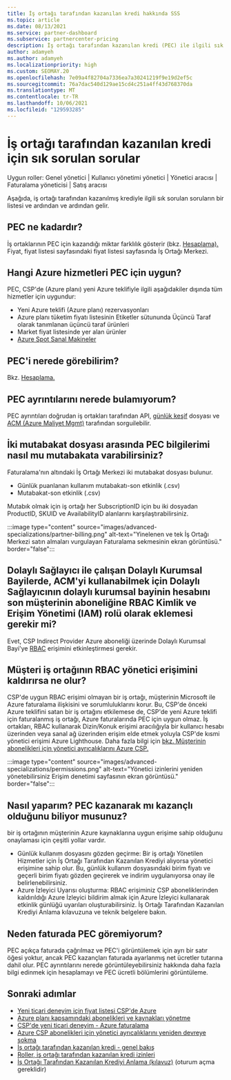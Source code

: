 ```yaml
---
title: İş ortağı tarafından kazanılan kredi hakkında SSS
ms.topic: article
ms.date: 08/13/2021
ms.service: partner-dashboard
ms.subservice: partnercenter-pricing
description: İş ortağı tarafından kazanılan kredi (PEC) ile ilgili sık sorulan soruların yanıtlarını bulun.
author: adamyeh
ms.author: adamyeh
ms.localizationpriority: high
ms.custom: SEOMAY.20
ms.openlocfilehash: 7e09a4f82704a7336ea7a30241219f9e19d2ef5c
ms.sourcegitcommit: 76a7dac540d129ae15cd4c251a4ff43d768370da
ms.translationtype: MT
ms.contentlocale: tr-TR
ms.lasthandoff: 10/06/2021
ms.locfileid: "129593285"
---
```

# <a name="frequently-asked-questions-for-partner-earned-credit"></a>İş ortağı tarafından kazanılan kredi için sık sorulan sorular

Uygun roller: Genel yönetici | Kullanıcı yönetimi yönetici | Yönetici aracısı | Faturalama yöneticisi | Satış aracısı

Aşağıda, iş ortağı tarafından kazanılmış krediyle ilgili sık sorulan soruların bir listesi ve ardından ve ardından gelir.

## <a name="how-much-is-pec"></a>PEC ne kadardır?

İş ortaklarının PEC için kazandığı miktar farklılık gösterir (bkz. [Hesaplama).](partner-earned-credit-explanation.md#calculation) Fiyat, fiyat listesi sayfasındaki fiyat listesi sayfasında İş Ortağı Merkezi.

## <a name="what-azure-services-are-eligible-for-pec"></a>Hangi Azure hizmetleri PEC için uygun?

PEC, CSP'de (Azure planı) yeni Azure teklifiyle ilgili aşağıdakiler dışında tüm hizmetler için uygundur: 
- Yeni Azure teklifi (Azure planı) rezervasyonları
- Azure planı tüketim fiyatı listesinin Etiketler sütununda Üçüncü Taraf olarak tanımlanan üçüncü taraf ürünleri
- Market fiyat listesinde yer alan ürünler
- [Azure Spot Sanal Makineler](https://partner.microsoft.com/resources/collection/azure-spot-in-csp#/)

## <a name="where-can-i-see-pec"></a>PEC'i nerede görebilirim?

Bkz. [Hesaplama.](partner-earned-credit-explanation.md#calculation)

## <a name="where-can-i-find-pec-details"></a>PEC ayrıntılarını nerede bulamıyorum?

PEC ayrıntıları doğrudan iş ortakları tarafından API, [günlük keşif](partner-earned-credit-explanation.md#calculation) dosyası ve [ACM (Azure Maliyet Mgmt)](partner-earned-credit-explanation.md#azure-cost-management-and-pec) tarafından sorguilebilir.

## <a name="how-can-i-reconcile-my-pec-information-across-the-two-recon-files"></a>İki mutabakat dosyası arasında PEC bilgilerimi nasıl mu mutabakata varabilirsiniz?

Faturalama'nın altındaki İş Ortağı Merkezi iki mutabakat dosyası bulunur.

- Günlük puanlanan kullanım mutabakatı-son etkinlik (.csv)
- Mutabakat-son etkinlik (.csv)

Mutabık olmak için iş ortağı her SubscriptionID için bu iki dosyadan ProductID, SKUID ve AvailabilityID alanlarını karşılaştırabilirsiniz.

:::image type="content" source="images/advanced-specializations/partner-billing.png" alt-text="Yinelenen ve tek İş Ortağı Merkezi satın almaları vurgulayan Faturalama sekmesinin ekran görüntüsü." border="false":::

## <a name="for-an-indirect-reseller-working-with-an-indirect-provider-does-an-indirect-provider-need-to-add-the-indirect-resellers-account-as-an-rbac-identity-and-access-management-iam-role-to-the-end-customers-subscription-in-order-to-utilize-acm"></a>Dolaylı Sağlayıcı ile çalışan Dolaylı Kurumsal Bayilerde, ACM'yi kullanabilmek için Dolaylı Sağlayıcının dolaylı kurumsal bayinin hesabını son müşterinin aboneliğine RBAC Kimlik ve Erişim Yönetimi (IAM) rolü olarak eklemesi gerekir mi?

Evet, CSP Indirect Provider Azure aboneliği üzerinde Dolaylı Kurumsal Bayi'ye [RBAC](/azure/role-based-access-control/overview) erişimini etkinleştirmesi gerekir.

## <a name="what-happens-if-a-customer-removes-a-partners-rbac-admin-access"></a>Müşteri iş ortağının RBAC yönetici erişimini kaldırırsa ne olur?

CSP'de uygun RBAC erişimi olmayan bir iş ortağı, müşterinin Microsoft ile Azure faturalama ilişkisini ve sorumluluklarını korur. Bu, CSP'de önceki Azure teklifini satan bir iş ortağını etkilemese de, CSP'de yeni Azure teklifi için faturalanmış iş ortağı, Azure faturalarında PEC için uygun olmaz. İş ortakları, RBAC kullanarak Dizin/Konuk erişimi aracılığıyla bir kullanıcı hesabı üzerinden veya sanal ağ üzerinden erişim elde etmek yoluyla CSP'de kısmi yönetici erişimi Azure Lighthouse. Daha fazla bilgi için [bkz. Müşterinin abonelikleri için yönetici ayrıcalıklarını Azure CSP.](reinstate-csp.md)

:::image type="content" source="images/advanced-specializations/permissions.png" alt-text="Yönetici izinlerini yeniden yönetebilirsiniz Erişim denetimi sayfasının ekran görüntüsü." border="false":::

## <a name="how-do-i-know-if-im-earning-pec"></a>Nasıl yaparım? PEC kazanarak mı kazançlı olduğunu biliyor musunuz?

bir iş ortağının müşterinin Azure kaynaklarına uygun erişime sahip olduğunu onaylaması için çeşitli yollar vardır.

- Günlük kullanım dosyasını gözden geçirme: Bir iş ortağı Yönetilen Hizmetler için İş Ortağı Tarafından Kazanılan Krediyi alıyorsa yönetici erişimine sahip olur. Bu, günlük kullanım dosyasındaki birim fiyatı ve geçerli birim fiyatı gözden geçirerek ve indirim uygulanıyorsa onay ile belirlenebilirsiniz.
- Azure İzleyici Uyarısı oluşturma: RBAC [](/azure/azure-monitor/platform/alerts-activity-log) erişiminiz CSP aboneliklerinden kaldırıldığı Azure İzleyici bildirim almak için Azure İzleyici kullanarak etkinlik günlüğü uyarıları oluşturabilirsiniz. İş Ortağı Tarafından Kazanılan Krediyi Anlama kılavuzuna ve teknik belgelere bakın.

## <a name="why-dont-i-see-pec-on-the-invoice"></a>Neden faturada PEC göremiyorum?

PEC açıkça faturada çağrılmaz ve PEC'i görüntülemek için ayrı bir satır öğesi yoktur, ancak PEC kazançları faturada ayarlanmış net ücretler tutarına dahil olur. PEC ayrıntılarını nerede görüntüleyebilirsiniz hakkında daha fazla bilgi edinmek için hesaplamayı ve PEC ücretli bölümlerini görüntüleme.

## <a name="next-steps"></a>Sonraki adımlar

- [Yeni ticari deneyim için fiyat listesi CSP'de Azure](azure-plan-price-list.md)
- [Azure planı kapsamındaki abonelikleri ve kaynakları yönetme](azure-plan-manage.md)
- [CSP'de yeni ticari deneyim - Azure faturalama](azure-plan-billing.md)
- [Azure CSP abonelikleri için yönetici ayrıcalıklarını yeniden devreye sokma](reinstate-csp.md)
- [İş ortağı tarafından kazanılan kredi - genel bakış](partner-earned-credit.md)
- [Roller, iş ortağı tarafından kazanılan kredi izinleri](azure-roles-perms-pec.md)
- [İş Ortağı Tarafından Kazanılan Krediyi Anlama (kılavuz)](https://partner.microsoft.com/resources/detail/understanding-partner-earned-credit-pdf) (oturum açma gereklidir)
